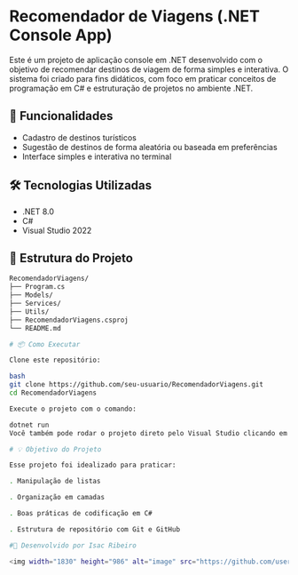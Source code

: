 # Recomendador de Viagens (.NET Console App)

Este é um projeto de aplicação console em .NET desenvolvido com o objetivo de recomendar destinos de viagem de forma simples e interativa. O sistema foi criado para fins didáticos, com foco em praticar conceitos de programação em C# e estruturação de projetos no ambiente .NET.

## 🚀 Funcionalidades

- Cadastro de destinos turísticos
- Sugestão de destinos de forma aleatória ou baseada em preferências
- Interface simples e interativa no terminal

## 🛠️ Tecnologias Utilizadas

- .NET 8.0
- C#
- Visual Studio 2022

## 📁 Estrutura do Projeto

```bash
RecomendadorViagens/
├── Program.cs
├── Models/
├── Services/
├── Utils/
├── RecomendadorViagens.csproj
└── README.md

# 📦 Como Executar

Clone este repositório:

bash
git clone https://github.com/seu-usuario/RecomendadorViagens.git
cd RecomendadorViagens

Execute o projeto com o comando:

dotnet run
Você também pode rodar o projeto direto pelo Visual Studio clicando em F5 ou no botão verde de Run.

# 💡 Objetivo do Projeto

Esse projeto foi idealizado para praticar:

. Manipulação de listas

. Organização em camadas

. Boas práticas de codificação em C#

. Estrutura de repositório com Git e GitHub

#📍 Desenvolvido por Isac Ribeiro

<img width="1830" height="986" alt="image" src="https://github.com/user-attachments/assets/04868782-9329-447f-8500-59d110e63d9b" />

